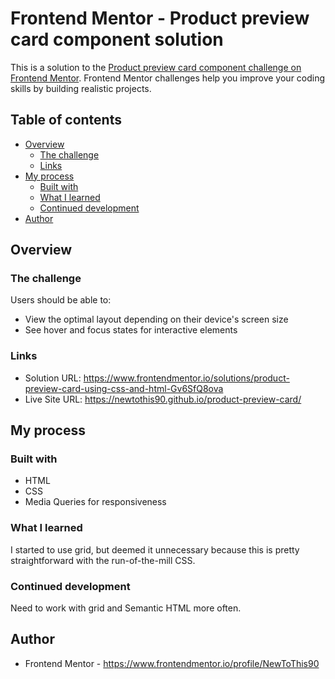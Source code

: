 # Frontend Mentor - Product preview card component solution

This is a solution to the [Product preview card component challenge on Frontend Mentor](https://www.frontendmentor.io/challenges/product-preview-card-component-GO7UmttRfa). Frontend Mentor challenges help you improve your coding skills by building realistic projects. 

## Table of contents

- [Overview](#overview)
  - [The challenge](#the-challenge)
  - [Links](#links)
- [My process](#my-process)
  - [Built with](#built-with)
  - [What I learned](#what-i-learned)
  - [Continued development](#continued-development)
- [Author](#author)


## Overview

### The challenge

Users should be able to:

- View the optimal layout depending on their device's screen size
- See hover and focus states for interactive elements

### Links

- Solution URL: https://www.frontendmentor.io/solutions/product-preview-card-using-css-and-html-Gv6SfQ8ova
- Live Site URL: https://newtothis90.github.io/product-preview-card/

## My process

### Built with

- HTML
- CSS
- Media Queries for responsiveness

### What I learned

I started to use grid, but deemed it unnecessary because this is pretty straightforward with the run-of-the-mill CSS.

### Continued development

Need to work with grid and Semantic HTML more often.

## Author

- Frontend Mentor - https://www.frontendmentor.io/profile/NewToThis90
